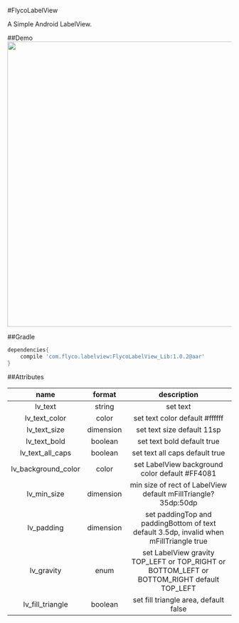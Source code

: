 #FlycoLabelView

A Simple Android LabelView.

##Demo
<img src="https://github.com/H07000223/FlycoLabelView/blob/master/preview.png" width="640">

##Gradle

```groovy
dependencies{
    compile 'com.flyco.labelview:FlycoLabelView_Lib:1.0.2@aar'
}
```

##Attributes

|name|format|description|
|:---:|:---:|:---:|
| lv_text | string | set text 
| lv_text_color | color | set text color default #ffffff
| lv_text_size | dimension | set text size default 11sp
| lv_text_bold | boolean | set text bold default true
| lv_text_all_caps | boolean | set text all caps default true
| lv_background_color | color | set LabelView background color default #FF4081
| lv_min_size | dimension | min size of rect of LabelView default mFillTriangle?35dp:50dp
| lv_padding | dimension |set paddingTop and paddingBottom of text default 3.5dp, invalid when mFillTriangle true
| lv_gravity | enum |set LabelView gravity TOP_LEFT or TOP_RIGHT or BOTTOM_LEFT or BOTTOM_RIGHT default TOP_LEFT
| lv_fill_triangle | boolean | set fill triangle area, default false

